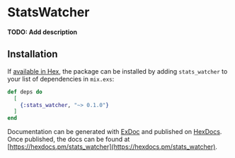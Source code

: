 # StatsWatcher

**TODO: Add description**

## Installation

If [available in Hex](https://hex.pm/docs/publish), the package can be installed
by adding `stats_watcher` to your list of dependencies in `mix.exs`:

```elixir
def deps do
  [
    {:stats_watcher, "~> 0.1.0"}
  ]
end
```

Documentation can be generated with [ExDoc](https://github.com/elixir-lang/ex_doc)
and published on [HexDocs](https://hexdocs.pm). Once published, the docs can
be found at [https://hexdocs.pm/stats_watcher](https://hexdocs.pm/stats_watcher).

